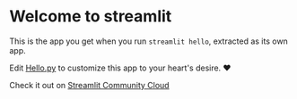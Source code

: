 # Welcome to streamlit

This is the app you get when you run `streamlit hello`, extracted as its own app.

Edit [Hello.py](./Stuffs.py) to customize this app to your heart's desire. ❤️

Check it out on [Streamlit Community Cloud](https://st-hello-app.streamlit.app/)
